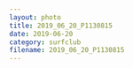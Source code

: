 ```yaml
---
layout: photo
title: 2019_06_20_P1130815
date: 2019-06-20
category: surfclub
filename: 2019_06_20_P1130815
---
```


